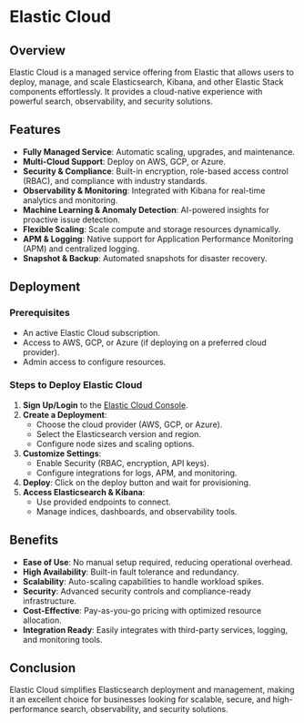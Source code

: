 # Elastic Cloud

## Overview
Elastic Cloud is a managed service offering from Elastic that allows users to deploy, manage, and scale Elasticsearch, Kibana, and other Elastic Stack components effortlessly. It provides a cloud-native experience with powerful search, observability, and security solutions.

## Features
- **Fully Managed Service**: Automatic scaling, upgrades, and maintenance.
- **Multi-Cloud Support**: Deploy on AWS, GCP, or Azure.
- **Security & Compliance**: Built-in encryption, role-based access control (RBAC), and compliance with industry standards.
- **Observability & Monitoring**: Integrated with Kibana for real-time analytics and monitoring.
- **Machine Learning & Anomaly Detection**: AI-powered insights for proactive issue detection.
- **Flexible Scaling**: Scale compute and storage resources dynamically.
- **APM & Logging**: Native support for Application Performance Monitoring (APM) and centralized logging.
- **Snapshot & Backup**: Automated snapshots for disaster recovery.

## Deployment
### Prerequisites
- An active Elastic Cloud subscription.
- Access to AWS, GCP, or Azure (if deploying on a preferred cloud provider).
- Admin access to configure resources.

### Steps to Deploy Elastic Cloud
1. **Sign Up/Login** to the [Elastic Cloud Console](https://cloud.elastic.co/).
2. **Create a Deployment**:
   - Choose the cloud provider (AWS, GCP, or Azure).
   - Select the Elasticsearch version and region.
   - Configure node sizes and scaling options.
3. **Customize Settings**:
   - Enable Security (RBAC, encryption, API keys).
   - Configure integrations for logs, APM, and monitoring.
4. **Deploy**: Click on the deploy button and wait for provisioning.
5. **Access Elasticsearch & Kibana**:
   - Use provided endpoints to connect.
   - Manage indices, dashboards, and observability tools.

## Benefits
- **Ease of Use**: No manual setup required, reducing operational overhead.
- **High Availability**: Built-in fault tolerance and redundancy.
- **Scalability**: Auto-scaling capabilities to handle workload spikes.
- **Security**: Advanced security controls and compliance-ready infrastructure.
- **Cost-Effective**: Pay-as-you-go pricing with optimized resource allocation.
- **Integration Ready**: Easily integrates with third-party services, logging, and monitoring tools.

## Conclusion
Elastic Cloud simplifies Elasticsearch deployment and management, making it an excellent choice for businesses looking for scalable, secure, and high-performance search, observability, and security solutions.

